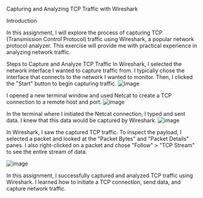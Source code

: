 Capturing and Analyzing TCP Traffic with Wireshark

Introduction

In this assignment, I will explore the process of capturing TCP (Transmission Control Protocol) traffic using Wireshark, a popular network protocol analyzer. This exercise will provide me with practical experience in analyzing network traffic.


Steps to Capture and Analyze TCP Traffic
In Wireshark, I selected the network interface I wanted to capture traffic from. I typically chose the interface that connects to the network I wanted to monitor. Then, I clicked the "Start" button to begin capturing traffic.
<img alt="image" src="https://github.com/ajmeraavi/assignment3_EntSWplat/assets/64644778/0f605ca6-f900-47ad-ba46-c23554fa5c8f">

I opened a new terminal window and used Netcat to create a TCP connection to a remote host and port. 
<img alt="image" src="https://github.com/ajmeraavi/assignment3_EntSWplat/assets/64644778/1aa4f973-f60f-4663-869c-cafd213060ad">

In the terminal where I initiated the Netcat connection, I typed and sent data. I knew that this data would be captured by Wireshark.
<img alt="image" src="https://github.com/ajmeraavi/assignment3_EntSWplat/assets/64644778/ca75b99c-e3c4-41bc-921d-b5098ba30ccc">

In Wireshark, I saw the captured TCP traffic. To inspect the payload, I selected a packet and looked at the "Packet Bytes" and "Packet Details" panes. I also right-clicked on a packet and chose "Follow" > "TCP Stream" to see the entire stream of data.

<img alt="image" src="https://github.com/ajmeraavi/assignment3_EntSWplat/assets/64644778/0f86e6fd-a576-46f8-80c7-91482d13980c">

In this assignment, I successfully captured and analyzed TCP traffic using Wireshark. I learned how to initiate a TCP connection, send data, and capture network traffic.

